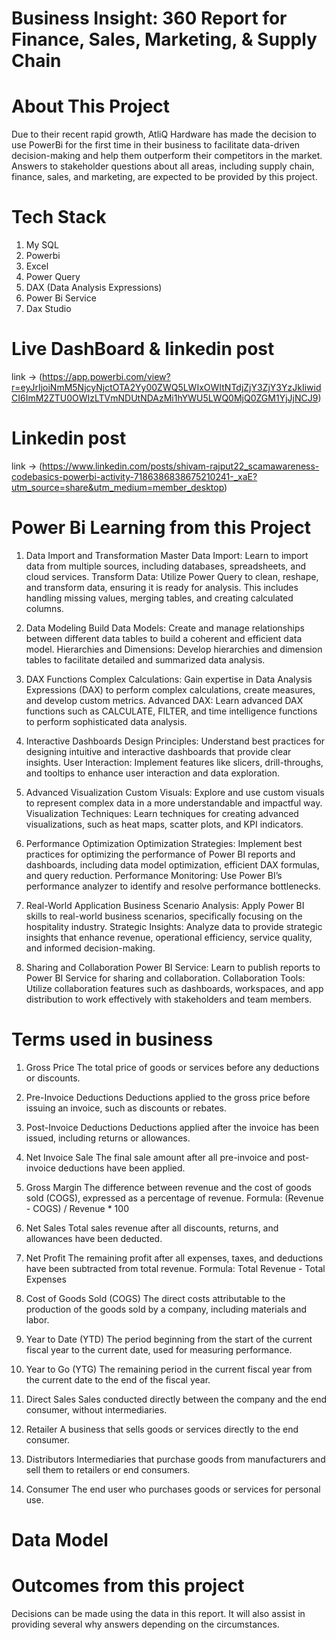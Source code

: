 # Business Insight: 360 Report for Finance, Sales, Marketing, & Supply Chain

# About This Project

Due to their recent rapid growth, AtliQ Hardware has made the decision to use PowerBi for the first time in their business to facilitate data-driven decision-making and help them outperform their competitors in the market. Answers to stakeholder questions about all areas, including supply chain, finance, sales, and marketing, are expected to be provided by this project.


# Tech Stack
1. My SQL
2. Powerbi
3. Excel
4. Power Query
5. DAX (Data Analysis Expressions)
6. Power Bi Service
7. Dax Studio

# Live DashBoard & linkedin post
link -> (https://app.powerbi.com/view?r=eyJrIjoiNmM5NjcyNjctOTA2Yy00ZWQ5LWIxOWItNTdjZjY3ZjY3YzJkIiwidCI6ImM2ZTU0OWIzLTVmNDUtNDAzMi1hYWU5LWQ0MjQ0ZGM1YjJjNCJ9)

# Linkedin post 
link -> (https://www.linkedin.com/posts/shivam-rajput22_scamawareness-codebasics-powerbi-activity-7186386838675210241-_xaE?utm_source=share&utm_medium=member_desktop)

# Power Bi Learning from this Project

1. Data Import and Transformation
Master Data Import: Learn to import data from multiple sources, including databases, spreadsheets, and cloud services.
Transform Data: Utilize Power Query to clean, reshape, and transform data, ensuring it is ready for analysis. This includes handling missing values, merging tables, and creating calculated columns.

2. Data Modeling
Build Data Models: Create and manage relationships between different data tables to build a coherent and efficient data model.
Hierarchies and Dimensions: Develop hierarchies and dimension tables to facilitate detailed and summarized data analysis.

3. DAX Functions
Complex Calculations: Gain expertise in Data Analysis Expressions (DAX) to perform complex calculations, create measures, and develop custom metrics.
Advanced DAX: Learn advanced DAX functions such as CALCULATE, FILTER, and time intelligence functions to perform sophisticated data analysis.

4. Interactive Dashboards
Design Principles: Understand best practices for designing intuitive and interactive dashboards that provide clear insights.
User Interaction: Implement features like slicers, drill-throughs, and tooltips to enhance user interaction and data exploration.

5. Advanced Visualization
Custom Visuals: Explore and use custom visuals to represent complex data in a more understandable and impactful way.
Visualization Techniques: Learn techniques for creating advanced visualizations, such as heat maps, scatter plots, and KPI indicators.

6. Performance Optimization
Optimization Strategies: Implement best practices for optimizing the performance of Power BI reports and dashboards, including data model optimization, efficient DAX formulas, and query reduction.
Performance Monitoring: Use Power BI’s performance analyzer to identify and resolve performance bottlenecks.

7. Real-World Application
Business Scenario Analysis: Apply Power BI skills to real-world business scenarios, specifically focusing on the hospitality industry.
Strategic Insights: Analyze data to provide strategic insights that enhance revenue, operational efficiency, service quality, and informed decision-making.

8. Sharing and Collaboration
Power BI Service: Learn to publish reports to Power BI Service for sharing and collaboration.
Collaboration Tools: Utilize collaboration features such as dashboards, workspaces, and app distribution to work effectively with stakeholders and team members.


# Terms used in business
1. Gross Price
The total price of goods or services before any deductions or discounts.

2. Pre-Invoice Deductions
Deductions applied to the gross price before issuing an invoice, such as discounts or rebates.

3. Post-Invoice Deductions
Deductions applied after the invoice has been issued, including returns or allowances.

4. Net Invoice Sale
The final sale amount after all pre-invoice and post-invoice deductions have been applied.

5. Gross Margin
The difference between revenue and the cost of goods sold (COGS), expressed as a percentage of revenue.
Formula: (Revenue - COGS) / Revenue * 100

6. Net Sales
Total sales revenue after all discounts, returns, and allowances have been deducted.

7. Net Profit
The remaining profit after all expenses, taxes, and deductions have been subtracted from total revenue.
Formula: Total Revenue - Total Expenses

8. Cost of Goods Sold (COGS)
The direct costs attributable to the production of the goods sold by a company, including materials and labor.

9. Year to Date (YTD)
The period beginning from the start of the current fiscal year to the current date, used for measuring performance.

10. Year to Go (YTG)
The remaining period in the current fiscal year from the current date to the end of the fiscal year.

11. Direct Sales
Sales conducted directly between the company and the end consumer, without intermediaries.

12. Retailer
A business that sells goods or services directly to the end consumer.

13. Distributors
Intermediaries that purchase goods from manufacturers and sell them to retailers or end consumers.

14. Consumer
The end user who purchases goods or services for personal use.

# Data Model


# Outcomes from this project

Decisions can be made using the data in this report. It will also assist in providing several why answers depending on the circumstances.




